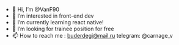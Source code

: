 - 👋 Hi, I’m @VanF90
- 👀 I’m interested in front-end dev
- 🌱 I’m currently learning react native!
- 💞️ I’m looking for trainee position for free
- 📫 How to reach me : buderdegi@mail.ru telegram: @carnage_v

<!---
VanF90/VanF90 is a ✨ special ✨ repository because its `README.md` (this file) appears on your GitHub profile.
You can click the Preview link to take a look at your changes.
--->
